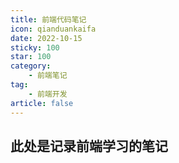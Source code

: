 ```yaml
---
title: 前端代码笔记
icon: qianduankaifa
date: 2022-10-15
sticky: 100
star: 100
category:
    - 前端笔记
tag:
    - 前端开发
article: false
---
```


## 此处是记录前端学习的笔记